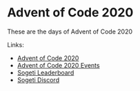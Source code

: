 # Advent of Code 2020
These are the days of Advent of Code 2020

Links:
- [Advent of Code 2020](https://adventofcode.com/2020)
- [Advent of Code 2020 Events](https://adventofcode.com/2020/events)
- [Sogeti Leaderboard](https://adventofcode.com/2020/leaderboard/private/view/696914)
- [Sogeti Discord](https://discord.gg/QFcURcnY)
